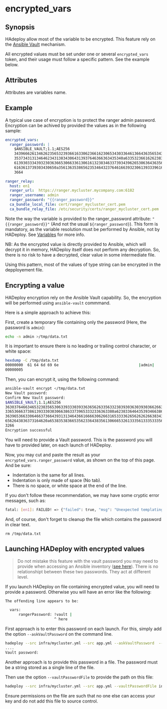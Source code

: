 # encrypted_vars

## Synopsis

HAdeploy allow most of the variable to be encrypted. This feature rely on the [Ansible Vault](http://docs.ansible.com/ansible/playbooks_vault.html) mechanism.

All encrypted values must be set under one or several `encrypted_vars` token, and their usage must follow a specific pattern. See the example below.

## Attributes

Attributes are variables name.

## Example

A typical use case of encryption is to protect the ranger admin password. Encryption can be achived by provided the values as in the following sample:

```yaml
encrypted_vars:
  ranger_password: |
    $ANSIBLE_VAULT;1.1;AES256
    34396662613462623565323936616330623661623065343033646136643635653430636238613962
    3537343131346462343138343064313937646366363435340a633532366162623838376436366362
    61393033343932303636653066336130616132383463373934396265306364363562613565613165
    6163613739303430650a356136353865623534643237646166393230613933396166663963633538
    3664

ranger_relay:
  host: en1
  ranger_url:  https://ranger.mycluster.mycompany.com:6182
  ranger_username: admin
  ranger_password: "{{ranger_password}}"  
  ca_bundle_local_file: cert/ranger_mycluster_cert.pem
  ca_bundle_relay_file: /etc/security/certs/ranger_mycluster_cert.pem
```

Note the way the variable is provided to the ranger_password attribute: `"{{ranger_password}}"` (And not the usual `${ranger_password}`). This form is mandatory, 
as the variable resolution must be performed by Ansible, not by HADeploy. See [Variables](../../more/under_the_hood/#variables) for more info.

NB: As the encrypted value is directly provided to Ansible, which will decrypt it in memory, HADeploy itself does not perform any decryption. So, there is no risk to have a decrypted, clear value in some intermediate file.

Using this pattern, most of the values of type string can be encrypted in the depployement file.

## Encrypting a value

HADeploy encryption rely on the Ansible Vault capability. So, the encryption will be performed using `ansible-vault` commmand.

Here is a simple approach to achieve this:

First, create a temporary file containing only the password (Here, the password is `admin`):

```bash
echo -n admin >/tmp/data.txt
```

It is important to ensure there is no leading or trailing control character, or white space:


```bash
hexdump -C /tmp/data.txt
00000000  61 64 6d 69 6e                                    |admin|
00000005
```

Then, you can encrypt it, using the following command:

```bash
ansible-vault encrypt </tmp/data.txt
New Vault password:
Confirm New Vault password:
$ANSIBLE_VAULT;1.1;AES256
36303764663465323835653063393330393363656263356332383930363039303662663530653561
3365366637386139333030306638633739653332336363380a623833646435393466386531616230
36396536633064663736643931313464366166663062663165333362656262626638343532393538
6562643836373164620a653835383665356233643835613066653261333561333533356638303963
3266
Encryption successful
```

You will need to provide a Vault password. This is the password you will have to provided later, on each launch of HADeploy.

Now, you may cut and paste the result as your `encrypted_vars.ranger_password` value, as shown on the top of this page. And be sure:

* Indentation is the same for all lines.
* Indentation is only made of space (No tab).
* There is no space, or white space at the end of the line.

If you don't follow these recommendation, we may have some cryptic error messages, such as:

```bash
fatal: [en1]: FAILED! => {"failed": true, "msg": "Unexpected templating type error occurred on ({{ rangerPassword }}): Non-hexadecimal digit found"}
```

And, of course, don't forget to cleanup the file which contains the password in clear text.

```
rm /tmp/data.txt
```

## Launching HADeploy with encrypted values

> Do not mistake this feature with the vault password you may need to provide when accessing an Ansible inventory ([see here](../plugins_reference/ansible_inventories/ansible_inventories)). 
There is no relationshipt between these two passwords. They act at different level.

If you launch HADeploy on file containing encrypted value, you will need to provide a password. Otherwise you will have an error like the following: 

```bash
The offending line appears to be:

  vars:
      rangerPassword: !vault |
                      ^ here
```

First approach is to enter this password on each launch. For this, simply add the option `--askVaultPassword` on the command line.

```bash
hadeploy --src infra/mycluster.yml --src app.yml --askVaultPassword  --action DEPLOY
....
Vault password:
```

Another approach is to provide this password in a file. The password must be a string stored as a single line of the file.

Then use the option `--vaultPasswordFile` to provide the path on this file:

```bash
hadeploy --src infra/mycluster.yml --src app.yml --vaultPasswordFile infra/vault_password.txt  --action DEPLOY
```

Ensure permissions on the file are such that no one else can access your key and do not add this file to source control.




